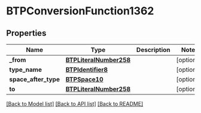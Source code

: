 # BTPConversionFunction1362

## Properties
Name | Type | Description | Notes
------------ | ------------- | ------------- | -------------
**_from** | [**BTPLiteralNumber258**](BTPLiteralNumber258.md) |  | [optional] 
**type_name** | [**BTPIdentifier8**](BTPIdentifier8.md) |  | [optional] 
**space_after_type** | [**BTPSpace10**](BTPSpace10.md) |  | [optional] 
**to** | [**BTPLiteralNumber258**](BTPLiteralNumber258.md) |  | [optional] 

[[Back to Model list]](../README.md#documentation-for-models) [[Back to API list]](../README.md#documentation-for-api-endpoints) [[Back to README]](../README.md)



